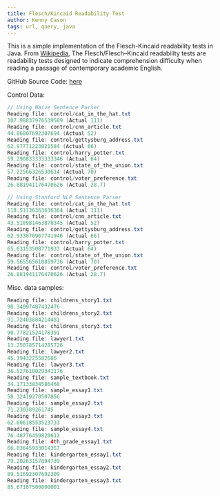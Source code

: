 ```yaml
---
title: Flesch/Kincaid Readability Test
author: Kenny Cason
tags: url, query, java
---
```


This is a simple implementation of the Flesch-Kincaid readability tests in Java. From <a href="http://en.wikipedia.org/wiki/Flesch%E2%80%93Kincaid_readability_tests" target="_blank">Wikipedia</a>, The Flesch/Flesch–Kincaid readability tests are readability tests designed to indicate comprehension difficulty when reading a passage of contemporary academic English.

GitHub Source Code: <a href="https://github.com/kennycason/fleschkincaid" target="_blank">here</a>

Control Data:

```{.java .numberLines startFrom="1"}
// Using Naive Sentence Parser
Reading file: control/cat_in_the_hat.txt
107.98837976539589 (Actual 111)
Reading file: control/cnn_article.txt
44.86807692307694 (Actual 52)
Reading file: control/gettysburg_address.txt
62.97771223021584 (Actual 66)
Reading file: control/harry_potter.txt
59.290833333333346 (Actual 64)
Reading file: control/state_of_the_union.txt
57.22566326530614 (Actual 70)
Reading file: control/voter_preference.txt
26.881941176470626 (Actual 28.7)

// Using Stanford NLP Sentence Parser
Reading file: control/cat_in_the_hat.txt
118.51136363636364 (Actual 111)
Reading file: control/cnn_article.txt
43.510981463878345 (Actual 52)
Reading file: control/gettysburg_address.txt
62.933870967741946 (Actual 66)
Reading file: control/harry_potter.txt
65.63153508771933 (Actual 64)
Reading file: control/state_of_the_union.txt
59.565565610859736 (Actual 70)
Reading file: control/voter_preference.txt
26.881941176470626 (Actual 28.7)
```

Misc. data samples:
```{.java .numberLines startFrom="1"}
Reading file: childrens_story1.txt
90.34097487432476
Reading file: childrens_story2.txt
91.72403884214481
Reading file: childrens_story3.txt
90.77821524178391
Reading file: lawyer1.txt
13.250785714285726
Reading file: lawyer2.txt
45.1943225582686
Reading file: lawyer3.txt
36.527610029341176
Reading file: sample_textbook.txt
34.17133834586468
Reading file: sample_essay1.txt
58.32419270507856
Reading file: sample_essay2.txt
71.230389261745
Reading file: sample_essay3.txt
62.60618553523733
Reading file: sample_essay4.txt
76.48776459820613
Reading file: 4th_grade_essay1.txt
66.83645933014357
Reading file: kindergarten_essay1.txt
79.20263157894739
Reading file: kindergarten_essay2.txt
89.51692307692309
Reading file: kindergarten_essay3.txt
85.67187500000001
```